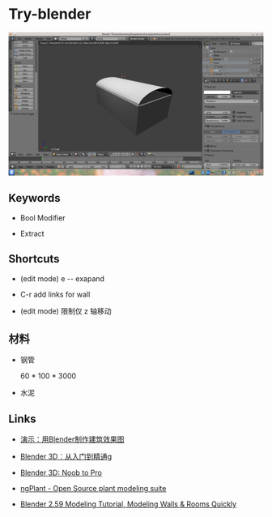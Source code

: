 # Try-blender

![greenhouse](greenhouse.png)

## Keywords

- Bool Modifier

- Extract

## Shortcuts

- (edit mode) e -- exapand

- C-r add links for wall

- (edit mode) 限制仅 z 轴移动

## 材料

- 钢管

    60 * 100 * 3000

- 水泥

## Links

- [演示：用Blender制作建筑效果图](http://www.micro-bridge.com/news/news.asp?id=1457)

- [Blender 3D︰从入门到精通](http://zh.wikibooks.org/wiki/Blender_3D%EF%B8%B0%E5%BE%9E%E5%85%A5%E9%96%80%E5%88%B0%E7%B2%BE%E9%80%9A)g

- [Blender 3D: Noob to Pro](http://en.wikibooks.org/wiki/Blender_3D:_Noob_to_Pro)

- [ngPlant - Open Source plant modeling suite](http://ngplant.sourceforge.net/)

- [Blender 2.59 Modeling Tutorial, Modeling Walls & Rooms Quickly](http://www.youtube.com/watch?v=5QXD_twk4gw)
